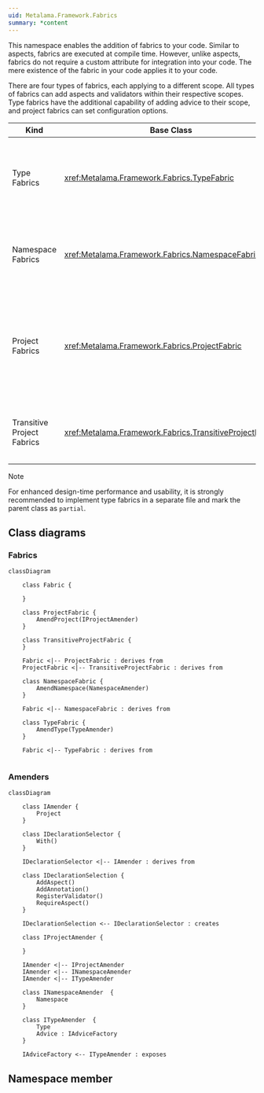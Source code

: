 ```yaml
---
uid: Metalama.Framework.Fabrics
summary: *content
---
```


This namespace enables the addition of fabrics to your code. Similar to aspects, fabrics are executed at compile time. However, unlike aspects, fabrics do not require a custom attribute for integration into your code. The mere existence of the fabric in your code applies it to your code.

There are four types of fabrics, each applying to a different scope. All types of fabrics can add aspects and validators within their respective scopes. Type fabrics have the additional capability of adding advice to their scope, and project fabrics can set configuration options.

| Kind | Base Class | Scope | Abilities |
|-------|-|---------|--|
| Type Fabrics | <xref:Metalama.Framework.Fabrics.TypeFabric> | The containing type (type fabrics are nested types) and any member. | Add aspects, advice, and validators.
| Namespace Fabrics | <xref:Metalama.Framework.Fabrics.NamespaceFabric> | Any type in the namespace that contains the fabric type. | Add aspects and validators.
| Project Fabrics | <xref:Metalama.Framework.Fabrics.ProjectFabric> | Any type in the project that contains the fabric type or in any project. | Add aspects and validators, and set configuration options. Project fabrics can be inherited from parent directories.
| Transitive Project Fabrics | <xref:Metalama.Framework.Fabrics.TransitiveProjectFabric> | Any type in any project _referencing_ the containing project. | Add aspects and validators, and set configuration options.

> [!NOTE]
> For enhanced design-time performance and usability, it is strongly recommended to implement type fabrics in a separate file and mark the parent class as `partial`.

## Class diagrams

### Fabrics

```mermaid
classDiagram

    class Fabric {

    }

    class ProjectFabric {
        AmendProject(IProjectAmender)
    }

    class TransitiveProjectFabric {
    }

    Fabric <|-- ProjectFabric : derives from
    ProjectFabric <|-- TransitiveProjectFabric : derives from

    class NamespaceFabric {
        AmendNamespace(NamespaceAmender)
    }

    Fabric <|-- NamespaceFabric : derives from

    class TypeFabric {
        AmendType(TypeAmender)
    }

    Fabric <|-- TypeFabric : derives from


```

### Amenders

```mermaid
classDiagram

    class IAmender {
        Project
    }

    class IDeclarationSelector {
        With()
    }

    IDeclarationSelector <|-- IAmender : derives from

    class IDeclarationSelection {
        AddAspect()
        AddAnnotation()
        RegisterValidator()
        RequireAspect()
    }

    IDeclarationSelection <-- IDeclarationSelector : creates

    class IProjectAmender {

    }

    IAmender <|-- IProjectAmender
    IAmender <|-- INamespaceAmender
    IAmender <|-- ITypeAmender

    class INamespaceAmender  {
        Namespace
    }

    class ITypeAmender  {
        Type
        Advice : IAdviceFactory
    }

    IAdviceFactory <-- ITypeAmender : exposes

```

## Namespace member
